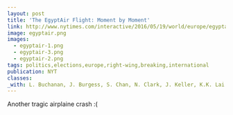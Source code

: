 ```yaml
---
layout: post
title: 'The EgyptAir Flight: Moment by Moment'
link: http://www.nytimes.com/interactive/2016/05/19/world/europe/egyptair-flight-crash-paris-cairo.html
image: egyptair.png
images:
  - egyptair-1.png
  - egyptair-3.png
  - egyptair-2.png
tags: politics,elections,europe,right-wing,breaking,international
publication: NYT
classes:
_with: L. Buchanan, J. Burgess, S. Chan, N. Clark, J. Keller, K.K. Lai & D. Watkins
---
```


Another tragic airplaine crash :(
